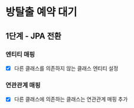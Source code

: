 # 방탈출 예약 대기

## 1단계 - JPA 전환

### 엔티티 매핑
- [x] 다른 클래스를 의존하지 않는 클래스 엔티티 설정
  

### 연관관계 매핑
- [x] 다른 클래스에 의존하는 클래스는 연관관계 매핑 추가
